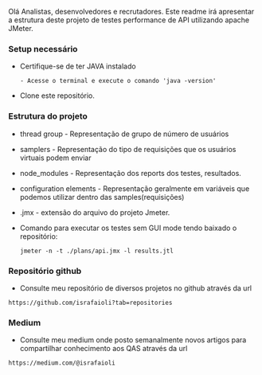 Olá Analistas, desenvolvedores e recrutadores. Este readme irá apresentar a estrutura deste projeto de testes performance de API utilizando apache JMeter.

### Setup necessário ###

* Certifique-se de ter JAVA instalado
  ```
  - Acesse o terminal e execute o comando 'java -version'
  ```

* Clone este repositório.

### Estrutura do projeto ###

* thread group - Representação de grupo de número de usuários
* samplers - Representação do tipo de requisições que os usuários virtuais podem enviar
* node_modules - Representação dos reports dos testes, resultados.
* configuration elements - Representação geralmente em variáveis que podemos utilizar dentro das samples(requisições)
* .jmx - extensão do arquivo do projeto Jmeter.


* Comando para executar os testes sem GUI mode tendo baixado o repositório:

  ```
  jmeter -n -t ./plans/api.jmx -l results.jtl
  ```



### Repositório github ###

* Consulte meu repositório de diversos projetos no github através da url

```
https://github.com/israfaioli?tab=repositories
```

### Medium ###

* Consulte meu medium onde posto semanalmente novos artigos para compartilhar conhecimento aos QAS através da url

```
https://medium.com/@israfaioli
```